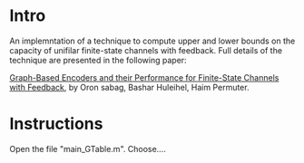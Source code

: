# Intro
An implemntation of a technique to compute upper and lower bounds on the capacity of unifilar finite-state channels with feedback. Full details of the technique are presented in the following paper:

[Graph-Based Encoders and their Performance for Finite-State Channels with Feedback](https://arxiv.org/abs/1907.08063), by Oron sabag, Bashar Huleihel, Haim Permuter.

# Instructions
Open the file "main_GTable.m". Choose....
